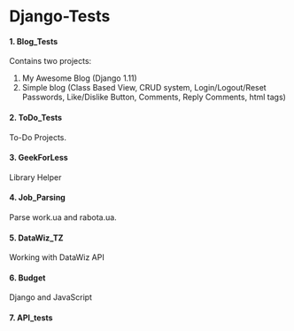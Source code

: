 # Django-Tests


#### 1. Blog_Tests
Contains two projects:
1. My Awesome Blog (Django 1.11)
2. Simple blog (Class Based View, CRUD system, Login/Logout/Reset Passwords, Like/Dislike Button, Comments, Reply Comments, html tags)


#### 2. ToDo_Tests
To-Do Projects.


#### 3. GeekForLess 
Library Helper


#### 4. Job_Parsing 
Parse work.ua and rabota.ua.


#### 5. DataWiz_TZ
Working with DataWiz API 


#### 6. Budget
Django and JavaScript


#### 7. API_tests
